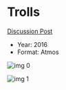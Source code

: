 # Trolls

[Discussion Post](https://www.avsforum.com/threads/bass-eq-for-filtered-movies.2995212/post-57021870)

* Year: 2016
* Format: Atmos

![img 0](https://i.imgur.com/GqUgo3K.jpg)

![img 1](https://i.imgur.com/oWzMXYZ.jpg)

